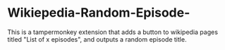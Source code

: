 # Wikiepedia-Random-Episode-
This is a tampermonkey extension that adds a button to wikipedia pages titled "List of x episodes", and outputs a random episode title. 
